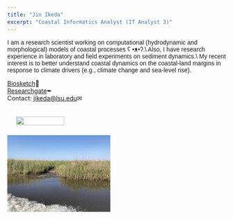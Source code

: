 ```yaml
---
title: "Jin Ikeda"
excerpt: "Coastal Informatics Analyst (IT Analyst 3)"
---
```


<p style="font-family:arial">I am a research scientist working on computational (hydrodynamic and morphological) models of coastal processes ʕ •ᴥ•ʔ.\
Also, I have research experience in laboratory and field experiments on sediment dynamics.\
My recent interest is to better understand coastal dynamics on the coastal-land margins in response to climate drivers (e.g., climate change and sea-level rise).

[Biosketch](/assets/images/Ikeda_Biosketch.pdf)&#128195; \
[Researchgate](https://www.researchgate.net/profile/Jin-Ikeda)&#10002; \
Contact: [jikeda@lsu.edu](mailto:jikeda@lsu.edu)&#9993; </p>

<img src="/assets/images/North Padre Island TX.JPG" width="47%" height="47%" vspace="20px" hspace="20px"><img src="/assets/images/Coastal Wetland LA.JPEG" width="47%" height="47%">
